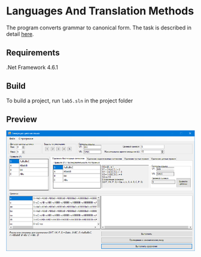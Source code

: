 # Languages And Translation Methods
The program converts grammar to canonical form.
The task is described in detail [here](./Coursework%20Report.doc).
## Requirements
.Net Framework 4.6.1
## Build
To build a project, run `lab5.sln` in the project folder
## Preview
<img src="output.png" width="700" />
